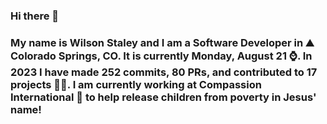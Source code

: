 ### Hi there 👋

### My name is Wilson Staley and I am a Software Developer in ⛰ Colorado Springs, CO.  It is currently Monday, August 21 ⌚. In 2023 I have made 252 commits, 80 PRs, and contributed to 17 projects 👨‍💻. I am currently working at Compassion International 🏢 to help release children from poverty in Jesus' name!